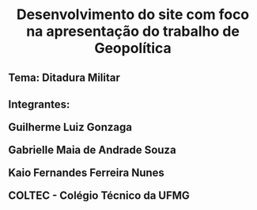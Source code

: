 <h1 align="center">Desenvolvimento do site com foco na apresentação do trabalho de Geopolítica</h1>
<h2>Tema: Ditadura Militar<h2>

Integrantes:

<p>Guilherme Luiz Gonzaga<p>
<p>Gabrielle Maia de Andrade Souza<p>
<p>Kaio Fernandes Ferreira Nunes<p>

<p>COLTEC - Colégio Técnico da UFMG<p>
